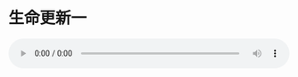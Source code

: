 # 生命更新一

<audio style="width: 100%;" preload="false" controls controlslist="nodownload"><source src="//cdn.wechat.edu.pl/audio/mp3/old/18895.mp3" type="audio/mpeg">Your browser does not support the audio element.</audio>


